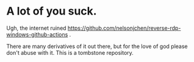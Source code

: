 # A lot of you suck.

Ugh, the internet ruined https://github.com/nelsonjchen/reverse-rdp-windows-github-actions .

There are many derivatives of it out there, but for the love of god please don't abuse with it. This is a tombstone repository. 
